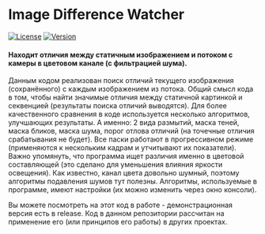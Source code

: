 # Image Difference Watcher
[![License](https://img.shields.io/badge/LICENSE-The%20Unlicense-green?style=flat-square)](/LICENSE)  [![Version](https://img.shields.io/badge/VERSION-DEBUG%20--%20demonstrable-yellow?style=flat-square)](https://github.com/averov90/AutoDeleteNeedlessFiles/releases/tag/1.1)
#### Находит отличия между статичным изображением и потоком с камеры в цветовом канале (с фильтрацией шума).

Данным кодом реализован поиск отличий текущего изображения (сохранённого) с каждым изображением из потока.
Общий смысл кода в том, чтобы найти значимые отличия между статичной картинкой и секвенцией (результаты поиска отличий выводятся).
Для более качественного сравнения в коде используется несколько алгоритмов, улучшающих результаты. А именно: 2 вида размытий, маска теней, маска бликов, маска шума, порог отлова отличий (на точечные отличия срабатывания не будет). Все паски работают в прогрессивном режиме (применяются к нескольким кадрам и утчитывают их показатели).
Важно упомянуть, что программа ищет различия именно в цветовой составляющей (это сделано для уменьшения влияния яркости освещения). 
Как известно, канал цвета довольно шумный, поэтому алгоритмы подавления шумов тут полезны. Алгоритмы, используемые в программе, имеют настройки (их можно изменить через окно консоли).

Вы можете посмотреть на этот код в работе - демонстрационная версия есть в release. Код в данном репозитории рассчитан на применение его (или принципов его работы) в других проектах.
